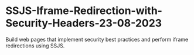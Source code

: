 # SSJS-Iframe-Redirection-with-Security-Headers-23-08-2023
Build web pages that implement security best practices and perform iframe redirections using SSJS.
